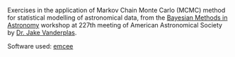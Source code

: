 
Exercises in the application of Markov Chain Monte Carlo (MCMC) method for statistical modelling of astronomical data, from the [Bayesian Methods in Astronomy](https://github.com/jakevdp/BayesianAstronomy?tab=readme-ov-file) workshop at 227th meeting of American Astronomical Society by [Dr. Jake Vanderplas](http://jakevdp.github.io/pages/about.html). 

Software used:  [emcee](https://emcee.readthedocs.io/en/stable/)
